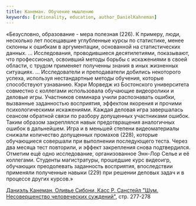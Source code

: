 ```yaml
---
title: Канеман. Обучение мышлению
keywords: [rationality, education, author_DanielKahneman]
---
```


«Безусловно, образование - мера полезная (226). К примеру, люди, несколько лет посещавшие
углубленные курсы по статистике, менее склонны к ошибкам в аргументации, основанной на
статистических данных.
...
Исследования, проводившиеся десятилетиями, показывают, что профессионал, освоивший методы
борьбы с искажениями в своей области, с трудом применяет полученны знания в иных жизненных ситуациях.
...
Исследователи и преподаватели добились некоторого успеха, используя нестандартные методы обучения,
которые способствуют узнаванию. Кэри Морведж из Бостонского университета совместно с коллегами
использовала обучающие видеоролики и деловые игры. Участников семинара учили распознавать ошибки,
вызванные заданностью восприятия, эффектом якорения и прочими психологическими искажениями.
Каждая деловая игра завершалась сеансом обратной связи по разбору допущенных участниками ошибок.
Таким образом закреплялся навык предотвращения аналогичных ошибок в дальнейшем. Игра и в
меньшей степени видеоматериалы снижали количество допущенных промахов (228), которые обучающиеся
совершали при выполнении последующего теста. Через два месяца тест повторили, и эффект закрепления
снова подтвердился. Отметим ещё одно исследование, организованное Энн-Лор Селье и её коллегами.
Студенты магистратуры, прошедшие курс видеоигр, обучающих преодолевать заданность восприятия,
впоследствии применяли полученные навыки (229) при решении деловых задач и в процессе других курсов.»

[Даниэль Канеман, Оливье Сибони, Касс Р. Санстейл "Шум. Несовершенство человеческих суждений"](aepx.md), стр. 277-278
